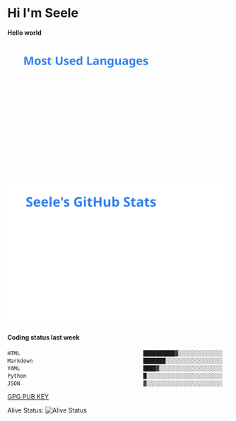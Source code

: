 <h1>Hi I'm Seele</h1>

<b>Hello world</b>

<img src='/assets/top-langs.svg' alt="Seele's github langs"> <img src='/assets/stats.svg' alt="Seele's github stats" >

<h4>Coding status last week </h4>

<!--START_SECTION:waka-->

```txt
HTML                                       ██████████▓░░░░░░░░░░░░░░   43.20 %
Markdown                                   ███████░░░░░░░░░░░░░░░░░░   27.76 %
YAML                                       ████▓░░░░░░░░░░░░░░░░░░░░   18.19 %
Python                                     █░░░░░░░░░░░░░░░░░░░░░░░░   03.34 %
JSON                                       ▓░░░░░░░░░░░░░░░░░░░░░░░░   02.65 %
```

<!--END_SECTION:waka-->

[GPG PUB KEY](https://keys.openpgp.org/vks/v1/by-fingerprint/3FCE91BF5B9666B55B67213C4C57B7824A5B6680)

Alive Status: ![Alive Status](https://hc.dvd.moe/badge/60bc779b-9835-415f-9cb9-15fd9d/ZsLaAAbE.svg)
